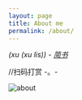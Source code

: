 ```yaml
---
layout: page
title: About me
permalink: /about/
---
```


*(xu (xu lis)) - [简书](http://www.jianshu.com/u/3d714340c18f/)*

//扫码打赏  -。-

![about](http://olq9z1vkh.bkt.clouddn.com/weixin2.png)
